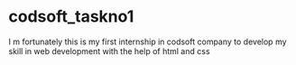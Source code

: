 # codsoft_taskno1
 I m fortunately this is my first internship in codsoft  company to develop my skill in web development with the help of html and css
